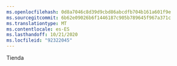 ```yaml
---
ms.openlocfilehash: 0d8a7046c8d39d9cbd86abcdfb704b161a601f9e
ms.sourcegitcommit: 6b62e09026b6f1446187c905b789645f967a371c
ms.translationtype: MT
ms.contentlocale: es-ES
ms.lasthandoff: 10/21/2020
ms.locfileid: "92322045"
---
```

Tienda